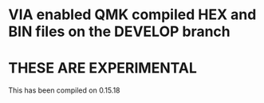 # VIA enabled QMK compiled HEX and BIN files on the DEVELOP branch

# THESE ARE EXPERIMENTAL 

 This has been compiled on 0.15.18
